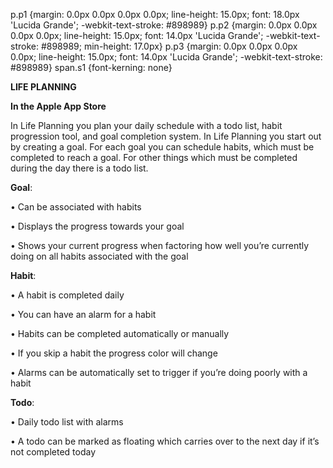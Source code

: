 p.p1 {margin: 0.0px 0.0px 0.0px 0.0px; line-height: 15.0px; font: 18.0px 'Lucida Grande'; -webkit-text-stroke: #898989}
p.p2 {margin: 0.0px 0.0px 0.0px 0.0px; line-height: 15.0px; font: 14.0px 'Lucida Grande'; -webkit-text-stroke: #898989; min-height: 17.0px}
p.p3 {margin: 0.0px 0.0px 0.0px 0.0px; line-height: 15.0px; font: 14.0px 'Lucida Grande'; -webkit-text-stroke: #898989}
span.s1 {font-kerning: none}

**LIFE PLANNING**

**In the Apple App Store**

In Life Planning you plan your daily schedule with a todo list, habit progression tool, and goal completion system. In Life Planning you start out by creating a goal. For each goal you can schedule habits, which must be completed to reach a goal. For other things which must be completed during the day there is a todo list. 

**Goal**:

• Can be associated with habits

• Displays the progress towards your goal

• Shows your current progress when factoring how well you’re currently doing on all habits associated with the goal

**Habit**: 

• A habit is completed daily

• You can have an alarm for a habit

• Habits can be completed automatically or manually

• If you skip a habit the progress color will change

• Alarms can be automatically set to trigger if you’re doing poorly with a habit

**Todo**:

• Daily todo list with alarms

• A todo can be marked as floating which carries over to the next day if it’s not completed today